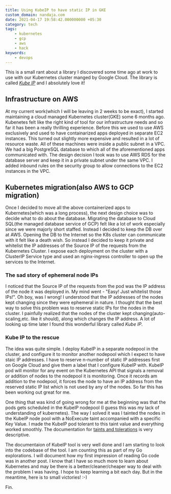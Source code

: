 ```yaml
---
title: Using KubeIP to have static IP in GKE
custom_domain: nandaja.com
date: 2021-04-17 19:58:42.000000000 +05:30
category: tech
tags:
    - kubernetes
    - gcp
    - aws
    - hack
keywords:
    - devops
---
```




This is a small rant about a library I discovered some time ago  at work to use
with our Kubernetes cluster manged by Google Cloud. The library is called [*Kube
IP*](https://kubeip.com/ "Kube IP") and I absolutely love it!


## Infrastructure on AWS

At my current work(which I will be leaving in 2 weeks to be exact), I started
maintaining a cloud managed Kubernetes cluster(GKE) some 6 months ago. Kubenetes
felt like the right kind of tool for our infrastructure needs and so far it has
been a really thrilling experience. Before this we used to use AWS exclusively
and used to have containarized apps deployed in separate EC2 instances. This
turned out slightly more expensive and resulted in a lot of resource waste. All
of these machines were inside a public subnet in a VPC. We had a big PostgreSQL
database to which all of the aforementioned apps communicated with. The design
decision I took was to use AWS RDS for the database server and keep it in a
private subnet under the same VPC. I added inbound rules on the security group
to allow connections to the EC2 instances in the VPC.

## Kubernetes migration(also AWS to GCP migration)

Once I decided to move all the above containerized apps to Kubernetes(which was
a long process), the next design choice was to decide what to do about the
database. Migrating the database to Cloud SQL(the managed database service of
GCP) felt like a lot of work especially since we were majorly short staffed. Instead I decided
to keep the DB over at AWS. Opening the DB to the Internet so the K8s cluster
can communicate with it felt like a death wish. So instead I decided to keep it
private and whitelist the IP addresses of the Source IP of the requests from the
Kubernetes Cluster. I expose each deployment on the cluster with a ClusterIP 
Service type and used an nginx-ingress controller to open up the services to the
Internet.

### The sad story of ephemeral node IPs


I noticed that the Source IP of the requests from the pod was
the IP address of the node it was deployed in. My mind went -
"Easy! Just whitelist those IPs!". Oh boy, was I wrong! I understood that the IP
addresses of the nodes kept changing since they were ephemeral in nature. I
thought that the best way to solve this problem was to reserve static IPs for the
nodes in the cluster. I painfully realized that the nodes of the cluster kept
changing(auto-scaling,etc. like it should), along which changes the IP address.
A lot of looking up time later I found this wonderful library called *Kube IP*.


### Kube IP to the rescue

The idea was quite simple. I deploy KubeIP in a separate nodepool in the
cluster, and configure it to monitor another nodepool which I expect to have
staic IP addresses. I have to reserve n-number of static IP addresses first on
Google Cloud and give them a label that I configure KubeIP with. KubeIP pod will
monitor for any event on the Kubernetes API that signals a removal or addition of
nodes to the nodepool it is monitoring. Once it records am addition to the
nodepool, it forces the node to have an IP address from the reserved static IP
list which is not used by any of the nodes. So far this has been working out
great for me.

One thing that was kind of going wrong for me at the beginning was that the pods
gets scheduled in the KubeIP nodepool (I guess this was my lack of understanding
of kubernetes). The way I solved it was I tainted the nodes in the
KubeIP node pool with a NoExecute taint accompanied with a specific Key Value. I made
the KubeIP pod tolerant to this taint value and everything worked smoothly. The
documentation for [taints and
tolerations](https://kubernetes.io/docs/concepts/scheduling-eviction/taint-and-toleration/)
is very descriptive.

The documentaion of KubeIP tool is very well done and I am starting to look into
the codebase of the tool. I am counting this as part of my Go explorations. I
will document how my first impression of reading Go code was in another post. I
know that I have so much more to learn about Kubernetes and may be there is a
better/cleaner/cheaper way to deal with the problem I was having. I hope to keep
learning a bit each day. But in the meantime, here is to small victories! :-)


Fin.
